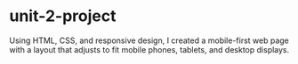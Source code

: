 # unit-2-project
 
Using HTML, CSS, and responsive design, I created a mobile-first web page with a layout that adjusts to fit mobile phones, tablets, and desktop displays.
